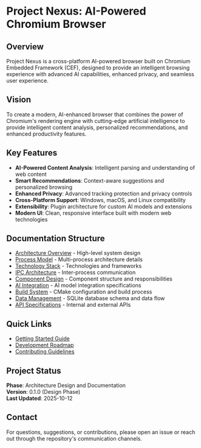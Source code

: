 # Project Nexus: AI-Powered Chromium Browser

## Overview
Project Nexus is a cross-platform AI-powered browser built on Chromium Embedded Framework (CEF), designed to provide an intelligent browsing experience with advanced AI capabilities, enhanced privacy, and seamless user experience.

## Vision
To create a modern, AI-enhanced browser that combines the power of Chromium's rendering engine with cutting-edge artificial intelligence to provide intelligent content analysis, personalized recommendations, and enhanced productivity features.

## Key Features
- **AI-Powered Content Analysis**: Intelligent parsing and understanding of web content
- **Smart Recommendations**: Context-aware suggestions and personalized browsing
- **Enhanced Privacy**: Advanced tracking protection and privacy controls
- **Cross-Platform Support**: Windows, macOS, and Linux compatibility
- **Extensibility**: Plugin architecture for custom AI models and extensions
- **Modern UI**: Clean, responsive interface built with modern web technologies

## Documentation Structure
- [Architecture Overview](./architecture/01-system-architecture.md) - High-level system design
- [Process Model](./architecture/02-process-model.md) - Multi-process architecture details
- [Technology Stack](./architecture/03-technology-stack.md) - Technologies and frameworks
- [IPC Architecture](./architecture/04-ipc-architecture.md) - Inter-process communication
- [Component Design](./architecture/05-component-design.md) - Component structure and responsibilities
- [AI Integration](./technical-specs/ai-integration.md) - AI model integration specifications
- [Build System](./technical-specs/build-system.md) - CMake configuration and build process
- [Data Management](./technical-specs/data-management.md) - SQLite database schema and data flow
- [API Specifications](./technical-specs/api-specifications.md) - Internal and external APIs

## Quick Links
- [Getting Started Guide](./technical-specs/getting-started.md)
- [Development Roadmap](./ROADMAP.md)
- [Contributing Guidelines](./CONTRIBUTING.md)

## Project Status
**Phase**: Architecture Design and Documentation  
**Version**: 0.1.0 (Design Phase)  
**Last Updated**: 2025-10-12

## Contact
For questions, suggestions, or contributions, please open an issue or reach out through the repository's communication channels.
